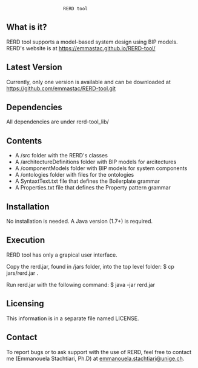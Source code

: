 
                         RERD tool

 
What is it?
-----------

RERD tool supports a model-based system design using BIP models. RERD's website is at https://emmastac.github.io/RERD-tool/


Latest Version
------------------

Currently, only one version is available and can be downloaded at https://github.com/emmastac/RERD-tool.git

Dependencies
--------------
All dependencies are under rerd-tool_lib/


Contents
-----------

  - A /src folder with the RERD's classes
  - A /architectureDefinitions folder with BIP models for arcitectures
  - A /componentModels folder with BIP models for system components
  - A /ontologies folder with files for the ontologies 
  - A SyntaxtText.txt file that defines the Boilerplate grammar
  - A Properties.txt file that defines the Property pattern grammar
  
Installation
------------

No installation is needed. A Java version (1.7+) is required. 

Execution
------------

RERD tool has only a grapical user interface.

Copy the rerd.jar, found in /jars folder, into the top level folder:
	   $ cp jars/rerd.jar .

Run rerd.jar with the following command:
	   $ java -jar rerd.jar
     
Licensing
---------

This information is in a separate file named LICENSE.

Contact
--------

To report bugs or to ask support with the use of RERD, feel free to contact me (Emmanouela Stachtiari, Ph.D) at emmanouela.stachtiari@unige.ch.


